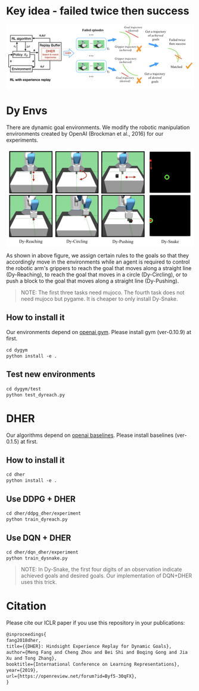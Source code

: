 # Key idea - failed twice then success

![Idea](resource/fig-framework.jpeg)

# Dy Envs
There are dynamic goal environments. We modify the robotic manipulation environments created
by OpenAI (Brockman et al., 2016) for our experiments. 

![Tasks](resource/fig-tasks.jpeg)

As shown in above figure, we assign certain rules to the goals so that they accordingly move in the environments while an agent is required to control the robotic arm's grippers to reach the goal that moves along a straight line (Dy-Reaching), to reach the goal that moves in a circle (Dy-Circling), or to push a block to the goal that moves along a straight line (Dy-Pushing). 

> NOTE: The first three tasks need mujoco. The fourth task does not need mujoco but pygame. It is cheaper to only install Dy-Snake.

## How to install it

Our environments depend on [openai gym](https://github.com/openai/gym). Please install gym (ver-0.10.9) at first.

``` shell
cd dygym
python install -e .
```

## Test new environments

``` shell
cd dygym/test
python test_dyreach.py
```

# DHER
Our algorithms depend on [openai baselines](https://github.com/openai/baselines). Please install baselines (ver-0.1.5) at first.

## How to install it

``` shell
cd dher
python install -e .
```

## Use DDPG + DHER

``` shell
cd dher/ddpg_dher/experiment
python train_dyreach.py
```

## Use DQN + DHER


``` shell
cd dher/dqn_dher/experiment
python train_dysnake.py
```

> NOTE: In Dy-Snake, the first four digits of an observation indicate achieved goals and desired goals. Our implementation of DQN+DHER uses this trick.

# Citation
Please cite our ICLR paper if you use this repository in your publications:

```
@inproceedings{
fang2018dher,
title={{DHER}: Hindsight Experience Replay for Dynamic Goals},
author={Meng Fang and Cheng Zhou and Bei Shi and Boqing Gong and Jia Xu and Tong Zhang},
booktitle={International Conference on Learning Representations},
year={2019},
url={https://openreview.net/forum?id=Byf5-30qFX},
}
```